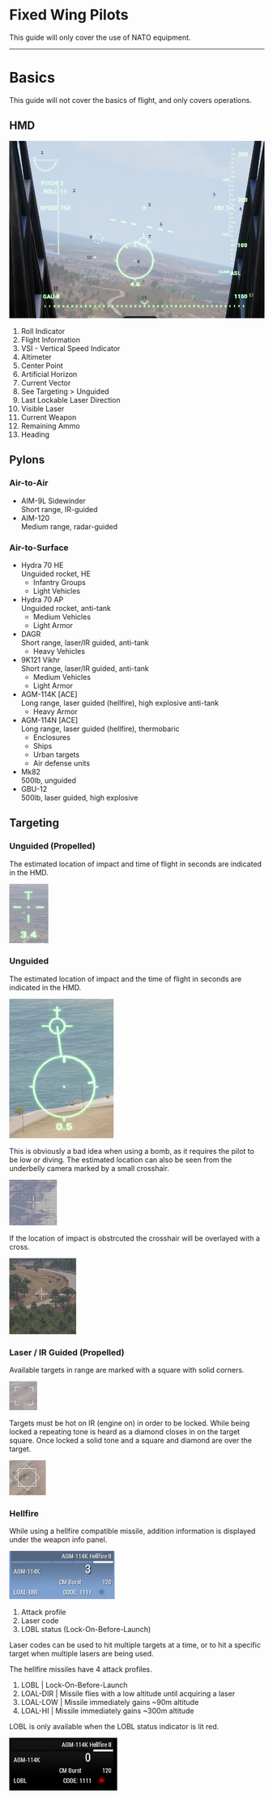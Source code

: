# Fixed Wing Pilots

This guide will only cover the use of NATO equipment.

<hr/>

# Basics

This guide will not cover the basics of flight, and only covers operations.

## HMD

![Diagram](img/hmd.png)

1. Roll Indicator
2. Flight Information
3. VSI - Vertical Speed Indicator
4. Altimeter
5. Center Point
6. Artificial Horizon
7. Current Vector
8. See Targeting > Unguided
9. Last Lockable Laser Direction
10. Visible Laser
11. Current Weapon
12. Remaining Ammo
13. Heading

## Pylons

### Air-to-Air

- AIM-9L Sidewinder  
  Short range, IR-guided
- AIM-120  
  Medium range, radar-guided

### Air-to-Surface
- Hydra 70 HE  
  Unguided rocket, HE
    - Infantry Groups  
    - Light Vehicles
- Hydra 70 AP  
  Unguided rocket, anti-tank
    - Medium Vehicles  
    - Light Armor
- DAGR  
  Short range, laser/IR guided, anti-tank
    - Heavy Vehicles  
- 9K121 Vikhr  
  Short range, laser/IR guided, anti-tank
    - Medium Vehicles  
    - Light Armor
- AGM-114K [ACE]  
  Long range, laser guided (hellfire), high explosive anti-tank
    - Heavy Armor
- AGM-114N [ACE]  
  Long range, laser guided (hellfire), thermobaric
    - Enclosures
    - Ships
    - Urban targets
    - Air defense units
- Mk82  
  500lb, unguided
- GBU-12  
  500lb, laser guided, high explosive

## Targeting

### Unguided (Propelled)

The estimated location of impact and time of flight in seconds are indicated in the HMD.

![Diagram](img/unguided_estimate.png)

### Unguided

The estimated location of impact and the time of flight in seconds are indicated in the HMD.

![Diagram](img/bomb_hmd.png)

This is obviously a bad idea when using a bomb, as it requires the pilot to be low or diving. The estimated location can also be seen from the underbelly camera marked by a small crosshair.

![Diagram](img/bomb_crosshair.png)

If the location of impact is obstrcuted the crosshair will be overlayed with a cross.

![Diagram](img/unguided_obstructed.png)

### Laser / IR Guided (Propelled)

Available targets in range are marked with a square with solid corners.

![Diagram](img/ir_available.png)

Targets must be hot on IR (engine on) in order to be locked. While being locked a repeating tone is heard as a diamond closes in on the target square. Once locked a solid tone and a square and diamond are over the target.

![Diagram](img/ir_locking.png)

### Hellfire

While using a hellfire compatible missile, addition information is displayed under the weapon info panel.

![Diagram](img/hellfire_nolock.png)

1. Attack profile
2. Laser code
3. LOBL status (Lock-On-Before-Launch)

Laser codes can be used to hit multiple targets at a time, or to hit a specific target when multiple lasers are being used.

The hellfire missiles have 4 attack profiles.

1. LOBL | Lock-On-Before-Launch
2. LOAL-DIR | Missile flies with a low altitude until acquiring a laser
3. LOAL-LOW | Missile immediately gains ~90m altitude
4. LOAL-HI | Missile immediately gains ~300m altitude

LOBL is only available when the LOBL status indicator is lit red.

![Diagram](img/hellfire_lock.png)
